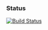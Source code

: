 ### Status
[![Build Status](https://travis-ci.org/Koziar/CI_Maven_Travis_Exam8.svg?branch=master)](https://travis-ci.org/Koziar/CI_Maven_Travis_Exam8)